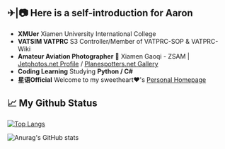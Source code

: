 ✈|📷 Here is a self-introduction for Aaron
-----

- **XMUer** Xiamen University International College
- **VATSIM VATPRC** S3 Controller/Member of VATPRC-SOP & VATPRC-Wiki
- **Amateur Aviation Photographer** 📍 Xiamen Gaoqi - ZSAM | [Jetphotos.net Profile](https://www.jetphotos.com/photographer/130228) / [Planespotters.net Gallery](https://www.planespotters.net/photos/gallery/Aaron_Mengqiu_Liu)
- **Coding Learning** Studying **Python / C#**
- **星语Official** Welcome to my sweetheart❤'s [Personal Homepage](https://simonlily.github.io/)

📈 My Github Status
-----

[![Top Langs](https://github-readme-stats.vercel.app/api/top-langs/?username=AaronZSAM101&theme=gruvboxQ&hide=actionscript)](https://github.com/anuraghazra/github-readme-stats)

![Anurag's GitHub stats](https://github-readme-stats.vercel.app/api?username=AaronZSAM101&show_icons=true&theme=transparent)
